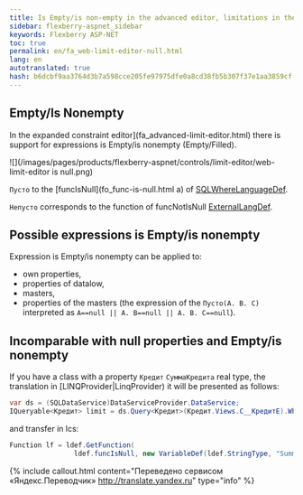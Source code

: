 ```yaml
--- 
title: Is Empty/is non-empty in the advanced editor, limitations in the WEB 
sidebar: flexberry-aspnet_sidebar 
keywords: Flexberry ASP-NET 
toc: true 
permalink: en/fa_web-limit-editor-null.html 
lang: en 
autotranslated: true 
hash: b6dcbf9aa3764d3b7a598cce205fe97975dfe0a8cd38fb5b307f37e1aa3859cf 
--- 
```


## Empty/Is Nonempty 

In the expanded constraint editor](fa_advanced-limit-editor.html) there is support for expressions is Empty/is nonempty (Empty/Filled). 

![](/images/pages/products/flexberry-aspnet/controls/limit-editor/web-limit-editor is null.png) 

`Пусто` to the [funcIsNull](fo_func-is-null.html a) of [SQLWhereLanguageDef](fo_function-list.html). 

`Непусто` corresponds to the function of funcNotIsNull [ExternalLangDef](fo_external-lang-def.html). 

## Possible expressions is Empty/is nonempty 

Expression is Empty/is nonempty can be applied to: 

* own properties, 
* properties of datalow, 
* masters, 
* properties of the masters (the expression of the `Пусто(A. B. C)` interpreted as `A==null || A. B==null || A. B. C==null`). 

## Incomparable with null properties and Empty/is nonempty 

If you have a class with a property `Кредит` `СуммаКредита` real type, the translation in [LINQProvider|LinqProvider) it will be presented as follows: 

``` csharp
var ds = (SQLDataService)DataServiceProvider.DataService;
IQueryable<Кредит> limit = ds.Query<Кредит>(Кредит.Views.C__КредитE).Where(x => (x.СуммаКредита as object) == null);
``` 

and transfer in lcs: 

``` csharp
Function lf = ldef.GetFunction(
                ldef.funcIsNull, new VariableDef(ldef.StringType, "Summarydata"));
``` 



{% include callout.html content="Переведено сервисом «Яндекс.Переводчик» <http://translate.yandex.ru>" type="info" %}